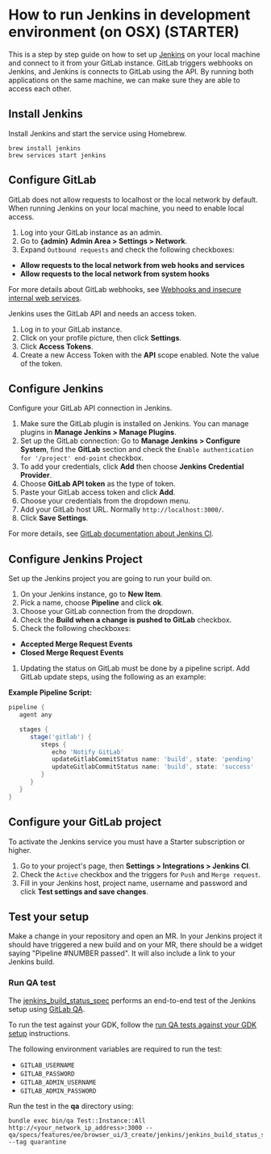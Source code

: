 # How to run Jenkins in development environment (on OSX) **(STARTER)**

This is a step by step guide on how to set up [Jenkins](https://jenkins.io/) on your local machine and connect to it from your GitLab instance. GitLab triggers webhooks on Jenkins, and Jenkins is connects to GitLab using the API. By running both applications on the same machine, we can make sure they are able to access each other.

## Install Jenkins

Install Jenkins and start the service using Homebrew.

```shell
brew install jenkins
brew services start jenkins
```

## Configure GitLab

GitLab does not allow requests to localhost or the local network by default. When running Jenkins on your local machine, you need to enable local access.

1. Log into your GitLab instance as an admin.
1. Go to **{admin}** **Admin Area > Settings > Network**.
1. Expand `Outbound requests` and check the following checkboxes:

- **Allow requests to the local network from web hooks and services**
- **Allow requests to the local network from system hooks**

For more details about GitLab webhooks, see [Webhooks and insecure internal web services](../../security/webhooks.md).

Jenkins uses the GitLab API and needs an access token.

1. Log in to your GitLab instance.
1. Click on your profile picture, then click **Settings**.
1. Click **Access Tokens**.
1. Create a new Access Token with the **API** scope enabled. Note the value of the token.

## Configure Jenkins

Configure your GitLab API connection in Jenkins.

1. Make sure the GitLab plugin is installed on Jenkins. You can manage plugins in **Manage Jenkins > Manage Plugins**.
1. Set up the GitLab connection: Go to **Manage Jenkins > Configure System**, find the **GitLab** section and check the `Enable authentication for '/project' end-point` checkbox.
1. To add your credentials, click **Add** then choose **Jenkins Credential Provider**.
1. Choose **GitLab API token** as the type of token.
1. Paste your GitLab access token and click **Add**.
1. Choose your credentials from the dropdown menu.
1. Add your GitLab host URL. Normally `http://localhost:3000/`.
1. Click **Save Settings**.

For more details, see [GitLab documentation about Jenkins CI](../../integration/jenkins.md).

## Configure Jenkins Project

Set up the Jenkins project you are going to run your build on.

1. On your Jenkins instance, go to **New Item**.
1. Pick a name, choose **Pipeline** and click **ok**.
1. Choose your GitLab connection from the dropdown.
1. Check the **Build when a change is pushed to GitLab** checkbox.
1. Check the following checkboxes:

- **Accepted Merge Request Events**
- **Closed Merge Request Events**

1. Updating the status on GitLab must be done by a pipeline script. Add GitLab update steps, using the following as an example:

**Example Pipeline Script:**

```groovy
pipeline {
   agent any

   stages {
      stage('gitlab') {
         steps {
            echo 'Notify GitLab'
            updateGitlabCommitStatus name: 'build', state: 'pending'
            updateGitlabCommitStatus name: 'build', state: 'success'
         }
      }
   }
}
```

## Configure your GitLab project

To activate the Jenkins service you must have a Starter subscription or higher.

1. Go to your project's page, then **Settings > Integrations > Jenkins CI**.
1. Check the `Active` checkbox and the triggers for `Push` and `Merge request`.
1. Fill in your Jenkins host, project name, username and password and click **Test settings and save changes**.

## Test your setup

Make a change in your repository and open an MR. In your Jenkins project it should have triggered a new build and on your MR, there should be a widget saying "Pipeline #NUMBER passed". It will also include a link to your Jenkins build.

### Run QA test

The [jenkins_build_status_spec](https://gitlab.com/gitlab-org/gitlab/-/blob/v12.9.0-ee/qa/qa/specs/features/ee/browser_ui/3_create/jenkins/jenkins_build_status_spec.rb) performs an end-to-end test of the Jenkins setup using [GitLab QA](https://gitlab.com/gitlab-org/gitlab-qa).

To run the test against your GDK, follow the [run QA tests against your GDK setup](https://gitlab.com/gitlab-org/gitlab-qa/-/blob/master/docs/run_qa_against_gdk.md#run-qa-tests-against-your-gdk-setup) instructions.

The following environment variables are required to run the test:

- `GITLAB_USERNAME`
- `GITLAB_PASSWORD`
- `GITLAB_ADMIN_USERNAME`
- `GITLAB_ADMIN_PASSWORD`

Run the test in the **qa** directory using:

```shell
bundle exec bin/qa Test::Instance::All http://<your_network_ip_address>:3000 -- qa/specs/features/ee/browser_ui/3_create/jenkins/jenkins_build_status_spec.rb --tag quarantine
```
